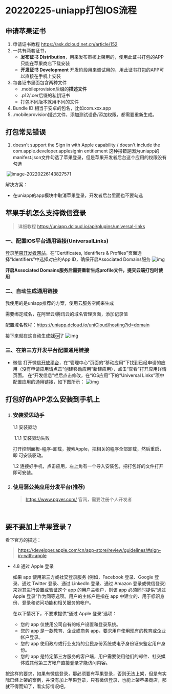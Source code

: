 # 20220225-uniapp打包IOS流程

## 申请苹果证书

1. 申请证书教程 https://ask.dcloud.net.cn/article/152
2. 一共有两套证书，
   - **发布证书 Distribution**，用来发布审核上架用的，使用此证书打包的APP只能在苹果商店下载安装
   - **开发证书 Development** 开发阶段用来调试用的，用此证书打包的APP可以直接在手机上安装
3. 每套证书里面包含两种文件
   - .mobileprovision后缀的**描述文件**
   - .p12/.cer后缀的私钥证书
   - 打包不同版本就用不同的文件
4. Bundle ID 相当于安卓的包名，比如com.xxx.app 
5. .mobileprovision描述文件，添加测试设备/添加权限，都需要重新生成。

## 打包常见错误

1.  doesn't support the Sign in with Apple capability / doesn't include the com.apple.developer.applesignin entitlement 这种报错是因为uniapp的manifest.json文件勾选了苹果登录，但是苹果开发者后台这个应用的权限没有勾选

​			![image-20220226143827571](https://s2.loli.net/2022/02/26/En7RLlYFBIGJti1.png)

解决方案：

- 在uniapp的app模块中取消苹果登录，开发者后台里面也不要勾选



## 苹果手机怎么支持微信登录

> 详细教程 https://uniapp.dcloud.io/api/plugins/universal-links

### 一、配置IOS平台通用链接(UniversalLinks)

登录[苹果开发者网站](https://developer.apple.com/)，在“Certificates, Identifiers & Profiles”页面选择“Identifiers”中选择对应的App ID，确保开启Associated Domains服务 ![img](https://vkceyugu.cdn.bspapp.com/VKCEYUGU-f184e7c3-1912-41b2-b81f-435d1b37c7b4/2eae9f97-2c4a-4dc8-97e8-e665b0c660e1.png)

**开启Associated Domains服务后需要重新生成profile文件，提交云端打包时使用**

### 二、自动生成通用链接

我使用的是uniapp推荐的方案，使用云服务空间来生成

需要绑定域名，在阿里云/腾讯云的域名管理页面，添加记录值

配置域名教程：https://uniapp.dcloud.io/uniCloud/hosting?id=domain

接下来就在这自动生成就🆗了
![img](https://s2.loli.net/2022/02/26/hZH2SMRczFjsaiu.jpg)

### 三、在第三方开发平台配置通用链接

- 微信
  打开微信[开放平台](https://open.weixin.qq.com/)，在“管理中心”页面的“移动应用”下找到已经申请的应用（没有申请应用请点击“创建移动应用”新建应用），点击“查看”打开应用详情页面。 在“开发信息”栏后点击修改，在“iOS应用”下的“Universal Links”项中配置应用的通用链接，如下图所示： ![img](https://s2.loli.net/2022/02/26/XsKuA3l2ECGPwyO.png)

## 打包好的APP怎么安装到手机上

1. ### 安装爱思助手

   1.1 安装驱动

   ​		1.1.1 安装驱动失败
   
   ​								打开控制面板-程序-卸载，搜索Apple，把相关的程序全部卸载，然后重启，即								可安装驱动。
   
   1.2 连接好手机，点击应用，左上角有一个导入安装包，把打包好的文件打开即可安装。
   
2. ### 使用蒲公英应用分发平台(推荐)

   > https://www.pgyer.com/ 官网，需要注册个人开发者

​			

## 要不要加上苹果登录？

看下官方的描述：

> https://developer.apple.com/cn/app-store/review/guidelines/#sign-in-with-apple

- 4.8 通过 Apple 登录

  如果 app 使用第三方或社交登录服务 (例如，Facebook 登录、Google 登录、通过 Twitter 登录、通过 LinkedIn 登录、通过 Amazon 登录或微信登录) 来对其进行设置或验证这个 app 的用户主帐户，则该 app 必须同时提供“通过 Apple 登录”作为同等选项。用户的主帐户是指在 app 中建立的、用于标识身份、登录和访问功能和相关服务的帐户。

  在以下情况下，不要求提供“通过 Apple 登录”选项：

  - 您的 app 仅使用公司自有的帐户设置和登录系统。
  - 您的 app 是一款教育、企业或商务 app，要求用户使用现有的教育或企业帐户登录。
  - 您的 app 使用政府或行业支持的公民身份系统或电子身份证来鉴定用户身份。
  - 您的 app 是特定第三方服务的客户端，用户需要使用他们的邮件、社交媒体或其他第三方帐户直接登录才能访问内容。

按这样的要求，如果有微信登录，那必须要有苹果登录，否则无法上架，但是有实际已经上架的案例，并没有加上苹果登录，只有微信登录，也能上架苹果商店，那就不得而知了，看实际情况吧。